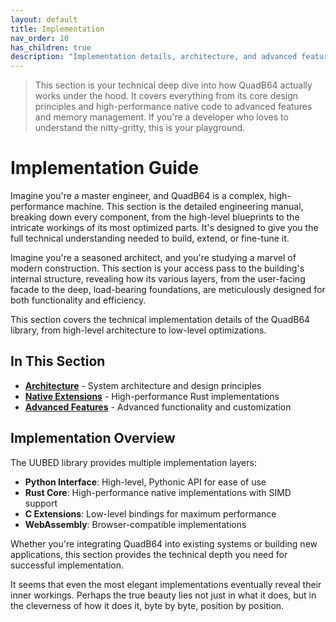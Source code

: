 ```yaml
---
layout: default
title: Implementation
nav_order: 10
has_children: true
description: "Implementation details, architecture, and advanced features of the QuadB64 library."
---
```


> This section is your technical deep dive into how QuadB64 actually works under the hood. It covers everything from its core design principles and high-performance native code to advanced features and memory management. If you're a developer who loves to understand the nitty-gritty, this is your playground.

# Implementation Guide

Imagine you're a master engineer, and QuadB64 is a complex, high-performance machine. This section is the detailed engineering manual, breaking down every component, from the high-level blueprints to the intricate workings of its most optimized parts. It's designed to give you the full technical understanding needed to build, extend, or fine-tune it.

Imagine you're a seasoned architect, and you're studying a marvel of modern construction. This section is your access pass to the building's internal structure, revealing how its various layers, from the user-facing facade to the deep, load-bearing foundations, are meticulously designed for both functionality and efficiency.

This section covers the technical implementation details of the QuadB64 library, from high-level architecture to low-level optimizations.

## In This Section

- **[Architecture](architecture/)** - System architecture and design principles
- **[Native Extensions](native-extensions/)** - High-performance Rust implementations
- **[Advanced Features](advanced-features/)** - Advanced functionality and customization

## Implementation Overview

The UUBED library provides multiple implementation layers:

- **Python Interface**: High-level, Pythonic API for ease of use
- **Rust Core**: High-performance native implementations with SIMD support
- **C Extensions**: Low-level bindings for maximum performance
- **WebAssembly**: Browser-compatible implementations

Whether you're integrating QuadB64 into existing systems or building new applications, this section provides the technical depth you need for successful implementation.

It seems that even the most elegant implementations eventually reveal their inner workings. Perhaps the true beauty lies not just in what it does, but in the cleverness of how it does it, byte by byte, position by position.